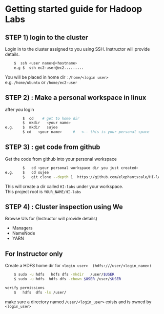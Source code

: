 Getting started guide for Hadoop Labs
=====================================

## STEP 1) login to the cluster
Login in to the cluster assigned to you using SSH.  Instructor will provide details.
```bash
    $  ssh <user name>@<hostname>
    e.g $  ssh ec2-user@ec2.........
```


You will be placed in home dir : `/home/<login user>`  
e.g.    `/home/ubuntu`    or `/home/ec2-user`  


## STEP 2) : Make a personal workspace in linux

after you login
```bash
        $  cd    # get to home dir
        $  mkdir   <your name>
e.g.    $  mkdir   sujee
        $ cd   <your name>     #   <-- this is your personal space
```


## STEP 3) : get code from github

Get the code from github into your personal workspace
```bash
        $   cd <your personal workspace dir you just created>
e.g.    $   cd sujee
        $   git clone --depth 1  https://github.com/elephantscale/HI-labs.git
```

This will create a dir called `HI-labs` under your workspace.  
This project root is `YOUR_NAME/HI-labs`


## STEP 4) : Cluster inspection using We
Browse UIs for (Instructor will provide details)
* Managers
* NameNode
* YARN


## For Instructor only
Create a HDFS home dir for `<login user>  (hdfs:///user/<login_name>)`

```bash
    $ sudo -u hdfs   hdfs dfs -mkdir   /user/$USER
    $ sudo -u hdfs  hdfs dfs -chown $USER /user/$USER

verify permissions
    $   hdfs  dfs -ls /user/
```

make sure a directory named `/user/<login_user>` exists and is owned by `<login_user>`

